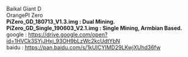 
Baikal Giant D<BR>
OrangePI Zero<BR>
<B>PiZero_GD_180713_V1.3.img : Dual Mining.</B>
<B>PiZero_GD_Single_190603_V2.1.img : Single Mining, Armbian Based.</B>
google : https://drive.google.com/open?id=1HVCk3SYjJHxj_93OH9bLzWc2kcUdtYbN<BR>
baidu : https://pan.baidu.com/s/1kUICYIMD29LKwjXUhd36fw<BR>
